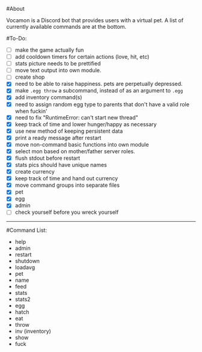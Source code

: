 #About

Vocamon is a Discord bot that provides users with a virtual pet.
A list of currently available commands are at the bottom.

#To-Do:

- [ ] make the game actually fun
- [ ] add cooldown timers for certain actions (love, hit, etc)
- [ ] stats picture needs to be prettified
- [ ] move text output into own module.
- [ ] create shop
- [x] need to be able to raise happiness. pets are perpetually depressed.
- [x] make `.egg throw` a subcommand, instead of as an argument to `.egg`
- [x] add inventory command(s)
- [x] need to assign random egg type to parents that don't have a valid role when fuckin'
- [x] need to fix "RuntimeError: can't start new thread"
- [x] keep track of time and lower hunger/happy as necessary
- [x] use new method of keeping persistent data
- [x] print a ready message after restart
- [x] move non-command basic functions into own module
- [x] select mon based on mother/father server roles.
- [x] flush stdout before restart
- [x] stats pics should have unique names
- [x] create currency
- [x] keep track of time and hand out currency
- [x] move command groups into separate files
 - [x] pet
 - [x] egg
 - [x] admin
- [ ] check yourself before you wreck yourself

-------------------

#Command List:

* help
* admin
 * restart
 * shutdown
 * loadavg
* pet
 * name
 * feed
 * stats
 * stats2
* egg
 * hatch
 * eat
 * throw
* inv (inventory)
 * show
* fuck
